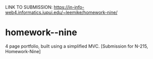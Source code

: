 LINK TO SUBMISSION:
https://in-info-web4.informatics.iupui.edu/~leemike/homework-nine/

# homework--nine
4 page portfolio, built using a simplified MVC. [Submission for N-215, Homework-Nine]
